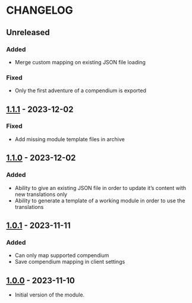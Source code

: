 # CHANGELOG

## Unreleased

### Added

- Merge custom mapping on existing JSON file loading

### Fixed

- Only the first adventure of a compendium is exported

## [1.1.1] - 2023-12-02

### Fixed

- Add missing module template files in archive

## [1.1.0] - 2023-12-02

### Added

- Ability to give an existing JSON file in order to update it’s content with new translations only
- Ability to generate a template of a working module in order to use the translations

## [1.0.1] - 2023-11-11

### Added

- Can only map supported compendium
- Save compendium mapping in client settings

## [1.0.0] - 2023-11-10

- Initial version of the module.

[Unreleased]: https://github.com/DjLeChuck/foundryvtt-babele-translation-files-generator/compare/1.1.1...main

[1.1.1]: https://github.com/DjLeChuck/foundryvtt-babele-translation-files-generator/compare/1.1.0...1.1.1

[1.1.0]: https://github.com/DjLeChuck/foundryvtt-babele-translation-files-generator/compare/1.0.1...1.1.0

[1.0.1]: https://github.com/DjLeChuck/foundryvtt-babele-translation-files-generator/compare/1.0.0...1.0.1

[1.0.0]: https://github.com/DjLeChuck/foundryvtt-babele-translation-files-generator/releases/tag/1.0.0
